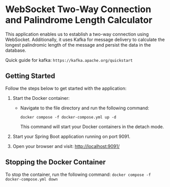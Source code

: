 # WebSocket Two-Way Connection and Palindrome Length Calculator

This application enables us to establish a two-way connection using WebSocket. Additionally, it uses Kafka for message delivery to calculate the longest palindromic length of the message and persist the data in the database.

Quick guide for kafka: 
    ```
     https://kafka.apache.org/quickstart
     ```


## Getting Started

Follow the steps below to get started with the application:

1. Start the Docker container:
   - Navigate to the file directory and run the following command:
     ```
     docker compose -f docker-compose.yml up -d
     ```
     This command will start your Docker containers in the detach mode.

2. Start your Spring Boot application running on port 9091.

3. Open your browser and visit: [http://localhost:9091/](http://localhost:9091/)

## Stopping the Docker Container

To stop the container, run the following command:
    ```
     docker compose -f docker-compose.yml down
     ```
